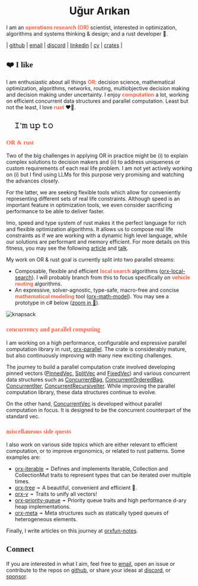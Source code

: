 <h1 align="center">Uğur Arıkan</h1>

I am an <span style="color:tomato">**operations research (OR)**</span> scientist, interested in optimization, algorithms and systems thinking & design; and a rust developer 🦀.

| [github](https://github.com/orxfun) | [email](mailto:orx.ugur.arikan@gmail.com) | [discord](https://discord.gg/Jr9XDVqDtV) | [linkedin](https://www.linkedin.com/in/uarikan/) | [cv](https://orxfun.github.io/cv/) | [crates](https://crates.io/users/orxfun) |



<h2 style="font-family: consolas;">❤️ I like</h2>

I am enthusiastic about all things <span style="color:tomato">**OR**</span>: decision science, mathematical optimization, algorithms, networks, routing, multiobjective decision making and decision making under uncertainty. I enjoy <span style="color:tomato">**computation**</span> a lot, working on efficient concurrent data structures and parallel computation. Least but not the least, I love <span style="color:tomato">**rust**</span> ❤️🦀.



<h2 style="font-family: consolas;">🎯 𝙸'𝚖 𝚞𝚙 𝚝𝚘</h2>

<h3 style="font-family: consolas; color:tomato">OR & rust</h3>

Two of the big challenges in applying OR in practice might be (i) to explain complex solutions to decision makers and (ii) to address uniqueness or custom requirements of each real life problem. I am not yet actively working on (i) but I find using LLMs for this purpose very promising and watching the advances closely.

For the latter, we are seeking flexible tools which allow for conveniently representing different sets of real life constraints. Although speed is an important feature in optimization tools, we even consider sacrificing performance to be able to deliver faster.

Imo, speed and type system of rust makes it the perfect language for rich and flexible optimization algorithms. It allows us to compose real life constraints as if we are working with a dynamic high level language, while our solutions are performant and memory efficient. For more details on this fitness, you may see the following [article](https://orxfun.github.io/orxfun-notes/#/zero-cost-composition-2025-10-15) and [talk](https://orxfun.github.io/talk-composing-zero-cost-abstractions-in-route-optimization/).

My work on OR & rust goal is currently split into two parallel streams:
* Composable, flexible and efficient <span style="color:tomato">**local search**</span> algorithms ([orx-local-search](https://github.com/orxfun/orx-local-search)). I will probably branch from this to focus specifically on <span style="color:tomato">**vehicle routing**</span> algorithms.
* An expressive, solver-agnostic, type-safe, macro-free and concise <span style="color:tomato">**mathematical modeling**</span> tool ([orx-math-model](https://github.com/orxfun/orx-math-model)). You may see a prototype in c# below ([zoom in 🔎](https://orxfun.github.io/orx-mathprog-gallery/img/orx_model_building_knapsack.gif)).

![knapsack](https://orxfun.github.io/orx-mathprog-gallery/img/orx_model_building_knapsack-540w.gif)






<h3 style="font-family: consolas; color:tomato">concurrency and parallel computing</h3>

I am working on a high performance, configurable and expressive parallel computation library in rust, [orx-parallel](https://crates.io/crates/orx-parallel). The crate is considerably mature, but also continuously improving with many new exciting challenges.

The journey to build a parallel computation crate involved developing pinned vectors ([PinnedVec](https://crates.io/crates/orx-pinned-vec), [SplitVec](https://crates.io/crates/orx-split-vec) and [FixedVec](https://crates.io/crates/orx-fixed-vec)) and various concurrent data structures such as [ConcurrentBag](https://crates.io/crates/orx-concurrent-bag), [ConcurrentOrderedBag](https://crates.io/crates/orx-concurrent-ordered-bag), [ConcurrentIter](https://crates.io/crates/orx-concurrent-iter), [ConcurrentRecursiveIter](https://crates.io/crates/orx-concurrent-recursive-iter). While improving the parallel computation library, these data structures continue to evolve.

On the other hand, [ConcurrentVec](https://crates.io/crates/orx-concurrent-vec) is developed without parallel computation in focus. It is designed to be the concurrent counterpart of the standard vec.




<h3 style="font-family: consolas; color:tomato">miscellaneous side quests</h3>

I also work on various side topics which are either relevant to efficient computation, or to improve ergonomics, or related to rust patterns. Some examples are:

* [orx-iterable](https://crates.io/crates/orx-iterable) ➛ Defines and implements Iterable, Collection and CollectionMut traits to represent types that can be iterated over multiple times.
* [orx-tree](https://crates.io/crates/orx-tree) ➛ A beautiful, convenient and efficient 🌳.
* [orx-v](https://crates.io/crates/orx-v) ➛ Traits to unify all vectors!
* [orx-priority-queue](https://crates.io/crates/orx-priority-queue) ➛ Priority queue traits and high performance d-ary heap implementations.
* [orx-meta](https://crates.io/crates/orx-meta) ➛ Meta structures such as statically typed queues of heterogeneous elements.

Finally, I write articles on this journey at [orxfun-notes](https://orxfun.github.io/orxfun-notes/).




<h2 style="font-family: consolas;">Connect</h2>

If you are interested in what I aim, feel free to [email](mailto:orx.ugur.arikan@gmail.com), open an issue or contribute to the repos on [github](https://github.com/orxfun), or share your ideas at [discord](https://discord.gg/Jr9XDVqDtV), or [sponsor](https://github.com/sponsors/orxfun).
